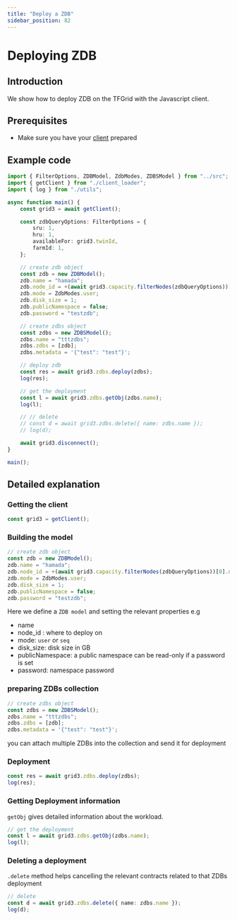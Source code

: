 ```yaml
---
title: "Deploy a ZDB"
sidebar_position: 82
---
```


<h1>Deploying ZDB</h1>

## Introduction

We show how to deploy ZDB on the TFGrid with the Javascript client.

## Prerequisites

- Make sure you have your [client](./grid3_javascript_loadclient.md) prepared

## Example code

```ts
import { FilterOptions, ZDBModel, ZdbModes, ZDBSModel } from "../src";
import { getClient } from "./client_loader";
import { log } from "./utils";

async function main() {
    const grid3 = await getClient();

    const zdbQueryOptions: FilterOptions = {
        sru: 1,
        hru: 1,
        availableFor: grid3.twinId,
        farmId: 1,
    };

    // create zdb object
    const zdb = new ZDBModel();
    zdb.name = "hamada";
    zdb.node_id = +(await grid3.capacity.filterNodes(zdbQueryOptions))[0].nodeId;
    zdb.mode = ZdbModes.user;
    zdb.disk_size = 1;
    zdb.publicNamespace = false;
    zdb.password = "testzdb";

    // create zdbs object
    const zdbs = new ZDBSModel();
    zdbs.name = "tttzdbs";
    zdbs.zdbs = [zdb];
    zdbs.metadata = '{"test": "test"}';

    // deploy zdb
    const res = await grid3.zdbs.deploy(zdbs);
    log(res);

    // get the deployment
    const l = await grid3.zdbs.getObj(zdbs.name);
    log(l);

    // // delete
    // const d = await grid3.zdbs.delete({ name: zdbs.name });
    // log(d);

    await grid3.disconnect();
}

main();
```

## Detailed explanation

### Getting the client

```ts
const grid3 = getClient();
```

### Building the model

```ts
// create zdb object
const zdb = new ZDBModel();
zdb.name = "hamada";
zdb.node_id = +(await grid3.capacity.filterNodes(zdbQueryOptions))[0].nodeId;
zdb.mode = ZdbModes.user;
zdb.disk_size = 1;
zdb.publicNamespace = false;
zdb.password = "testzdb";
```

Here we define a `ZDB model` and setting the relevant properties e.g

- name
- node_id : where to deploy on
- mode: `user` or `seq`
- disk_size: disk size in GB
- publicNamespace: a public namespace can be read-only if a password is set
- password: namespace password

### preparing ZDBs collection

```ts
// create zdbs object
const zdbs = new ZDBSModel();
zdbs.name = "tttzdbs";
zdbs.zdbs = [zdb];
zdbs.metadata = '{"test": "test"}';
```

you can attach multiple ZDBs into the collection and send it for deployment

### Deployment

```ts
const res = await grid3.zdbs.deploy(zdbs);
log(res);
```

### Getting Deployment information

`getObj` gives detailed information about the workload.

```ts
// get the deployment
const l = await grid3.zdbs.getObj(zdbs.name);
log(l);
```

### Deleting a deployment

`.delete` method helps cancelling the relevant contracts related to that ZDBs deployment

```ts
// delete
const d = await grid3.zdbs.delete({ name: zdbs.name });
log(d);
```
